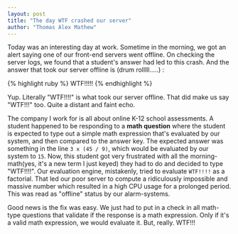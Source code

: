 ```yaml
---
layout: post
title: "The day WTF crashed our server"
author: "Thomas Alex Mathew"
---
```


Today was an interesting day at work. Sometime in the morning, we got an alert saying one of our front-end servers went offline. On checking the server logs, we found that a student's answer had led to this crash. And the answer that took our server offline is (drum rolllll.....) :

{% highlight ruby %}
WTF!!!!!
{% endhighlight %}

Yup. Literally "WTF!!!!" is what took our server offline. That did make us say "WTF!!!" too. Quite a distant and faint echo.

The company I work for is all about online K-12 school assessments. A student happened to be responding to a **math question** where the student is expected to type out a simple math expression that's evaluated by our system, and then compared to the answer key. The expected answer was something in the line `3 x (45 / 9)`, which would be evaluated by our system to `15`. Now, this student got very frustrated with all the morning-math(yes, it's a new term I just keyed) they had to do and decided to type "WTF!!!!". Our evaluation engine, mistakenly, tried to evaluate `WTF!!!!` as a factorial. That led our poor server to compute a ridiculously impossible and massive number which resulted in a high CPU usage for a prolonged period. This was read as "offline" status by our alarm-systems.

Good news is the fix was easy. We just had to put in a check in all math-type questions that validate if the response is a math expression. Only if it's a valid math expression, we would evaluate it. But, really. WTF!!!
